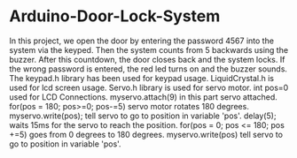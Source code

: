 # Arduino-Door-Lock-System
In this project, we open the door by entering the password 4567 into the system via the keyped. 
Then the system counts from 5 backwards using the buzzer. After this countdown,
the door closes back and the system locks. If the wrong password is entered, the red led turns on and the buzzer sounds.
The keypad.h library has been used for keypad usage. LiquidCrystal.h is used for lcd screen usage. 
Servo.h library is used for servo motor.
int pos=0 used for LCD Connections.
myservo.attach(9) in this part servo attached.
for(pos = 180; pos>=0; pos-=5) servo motor rotates 180 degrees.
myservo.write(pos); tell servo to go to position in variable 'pos'.
delay(5); waits 15ms for the servo to reach the position.
for(pos = 0; pos <= 180; pos +=5) goes from 0 degrees to 180 degrees.
myservo.write(pos) tell servo to go to position in variable 'pos'.
